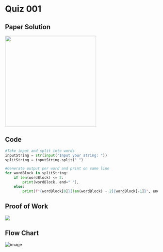 # Quiz 001

## Paper Solution
<img src = "https://github.com/user-attachments/assets/c021b3ca-4522-4e8f-a271-62be517ba44b" width = "300">

## Code
```.py
#Take input and split into words
inputString = str(input("Input your string: "))
splitString = inputString.split(" ")

#Generate output per word and print on same line
for wordBlock in splitString:
    if len(wordBlock) <= 2:
        print(wordBlock, end=" "),
    else:
        print(f"{wordBlock[0]}{len(wordBlock) - 2}{wordBlock[-1]}", end=" ")
```

## Proof of Work
<img src = "https://github.com/user-attachments/assets/56811ac3-e433-4746-837e-8cba54496463">

## Flow Chart
![image](https://github.com/user-attachments/assets/6bf1465f-852c-44a0-bdc1-f51c315161f4)
